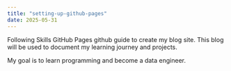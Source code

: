 ```yaml
---
title: "setting-up-github-pages"
date: 2025-05-31
---
```


Following Skills GitHub Pages github guide to create my blog site. This blog will be used to document
my learning journey and projects.

My goal is to learn programming and become a data engineer.
